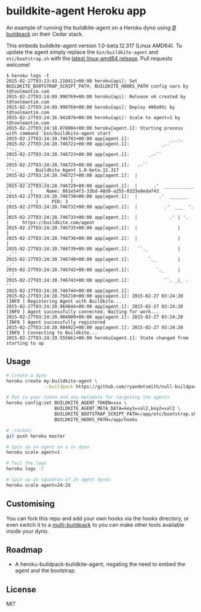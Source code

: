 # buildkite-agent Heroku app

An example of running the buildkite-agent on a Heroku dyno using [Ø buildpack](https://github.com/ryandotsmith/null-buildpack) on their Cedar stack.

This embeds buildkite-agent version 1.0-beta.12.317 (Linux AMD64). To update the agent simply replace the `bin/buildkite-agent` and `etc/bootstrap.sh` with the [latest linux-amd64 release](https://github.com/buildkite/agent/releases). Pull requests welcome!

```
$ heroku logs -t
2015-02-27T03:23:43.210411+00:00 heroku[api]: Set BUILDKITE_BOOTSTRAP_SCRIPT_PATH, BUILDKITE_HOOKS_PATH config vars by t@toolmantim.com
2015-02-27T03:24:09.990769+00:00 heroku[api]: Release v6 created by t@toolmantim.com
2015-02-27T03:24:09.990769+00:00 heroku[api]: Deploy 400a95c by t@toolmantim.com
2015-02-27T03:24:16.942876+00:00 heroku[api]: Scale to agent=1 by t@toolmantim.com
2015-02-27T03:24:18.878004+00:00 heroku[agent.1]: Starting process with command `bin/buildkite-agent start`
2015-02-27T03:24:20.746703+00:00 app[agent.1]:                 _._
2015-02-27T03:24:20.746721+00:00 app[agent.1]:            _.-``   ''-._
2015-02-27T03:24:20.746723+00:00 app[agent.1]:       _.-``             ''-._
2015-02-27T03:24:20.746725+00:00 app[agent.1]:   .-``                       ''-._      Buildkite Agent 1.0-beta.12.317
2015-02-27T03:24:20.746727+00:00 app[agent.1]:  |        _______________         |
2015-02-27T03:24:20.746729+00:00 app[agent.1]:  |      .'  ___________  '.       |     Name: 861e54f3-33bd-48d9-a255-0323e8edaf43
2015-02-27T03:24:20.746730+00:00 app[agent.1]:  |        .'  _______  '.         |     PID: 3
2015-02-27T03:24:20.746732+00:00 app[agent.1]:  |          .'  ___  '.           |
2015-02-27T03:24:20.746733+00:00 app[agent.1]:  |            .' | '.             |     https://buildkite.com/agent
2015-02-27T03:24:20.746735+00:00 app[agent.1]:  |               |                |
2015-02-27T03:24:20.746736+00:00 app[agent.1]:  |               |                |
2015-02-27T03:24:20.746739+00:00 app[agent.1]:   ``._           |            _.''
2015-02-27T03:24:20.746740+00:00 app[agent.1]:       `._        |         _.'
2015-02-27T03:24:20.746742+00:00 app[agent.1]:          `._     |      _.'
2015-02-27T03:24:20.746743+00:00 app[agent.1]:             ``. _|_ . ''
2015-02-27T03:24:20.746744+00:00 app[agent.1]: 
2015-02-27T03:24:20.756210+00:00 app[agent.1]: 2015-02-27 03:24:20 [INFO ] Registering Agent with Buildkite...
2015-02-27T03:24:20.969844+00:00 app[agent.1]: 2015-02-27 03:24:20 [INFO ] Agent successfully connected. Waiting for work...
2015-02-27T03:24:20.904909+00:00 app[agent.1]: 2015-02-27 03:24:20 [INFO ] Agent successfully registered
2015-02-27T03:24:20.904922+00:00 app[agent.1]: 2015-02-27 03:24:20 [INFO ] Connecting to Buildkite...
2015-02-27T03:24:19.555661+00:00 heroku[agent.1]: State changed from starting to up
```

## Usage

```bash
# Create a dyno
heroku create my-buildkite-agent \
              --buildpack https://github.com/ryandotsmith/null-buildpack.git

# Put in your token and any metadata for targeting the agents
heroku config:set BUILDKITE_AGENT_TOKEN=xxx \
                  BUILDKITE_AGENT_META_DATA=key1=val2,key2=val2 \
                  BUILDKITE_BOOTSTRAP_SCRIPT_PATH=/app/etc/bootstrap.sh \
                  BUILDKITE_HOOKS_PATH=/app/hooks

# :rocket:
git push heroku master

# Spin up an agent on a 1x dyno
heroku scale agent=1

# Tail the logs
heroku logs -t

# Spin up an squadron of 2x agent dynos
heroku scale agent=24:2X
```

## Customising

You can fork this repo and add your own hooks via the hooks directory, or even switch it to a [multi-buildpack](https://github.com/ddollar/heroku-buildpack-multi) to you can make other tools available inside your dyno.

## Roadmap

* A heroku-buildpack-buildkite-agent, negating the need to embed the agent and the bootstrap.

## License

MIT
